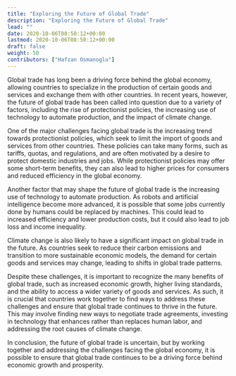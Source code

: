 ```yaml
---
title: "Exploring the Future of Global Trade"
description: "Exploring the Future of Global Trade"
lead: ""
date: 2020-10-06T08:50:12+00:00
lastmod: 2020-10-06T08:50:12+00:00
draft: false
weight: 50
contributors: ["Hafzan Osmanoglu"]
---
```


Global trade has long been a driving force behind the global economy, allowing countries to specialize in the production of certain goods and services and exchange them with other countries. In recent years, however, the future of global trade has been called into question due to a variety of factors, including the rise of protectionist policies, the increasing use of technology to automate production, and the impact of climate change.

One of the major challenges facing global trade is the increasing trend towards protectionist policies, which seek to limit the import of goods and services from other countries. These policies can take many forms, such as tariffs, quotas, and regulations, and are often motivated by a desire to protect domestic industries and jobs. While protectionist policies may offer some short-term benefits, they can also lead to higher prices for consumers and reduced efficiency in the global economy.

Another factor that may shape the future of global trade is the increasing use of technology to automate production. As robots and artificial intelligence become more advanced, it is possible that some jobs currently done by humans could be replaced by machines. This could lead to increased efficiency and lower production costs, but it could also lead to job loss and income inequality.

Climate change is also likely to have a significant impact on global trade in the future. As countries seek to reduce their carbon emissions and transition to more sustainable economic models, the demand for certain goods and services may change, leading to shifts in global trade patterns.

Despite these challenges, it is important to recognize the many benefits of global trade, such as increased economic growth, higher living standards, and the ability to access a wider variety of goods and services. As such, it is crucial that countries work together to find ways to address these challenges and ensure that global trade continues to thrive in the future. This may involve finding new ways to negotiate trade agreements, investing in technology that enhances rather than replaces human labor, and addressing the root causes of climate change.

In conclusion, the future of global trade is uncertain, but by working together and addressing the challenges facing the global economy, it is possible to ensure that global trade continues to be a driving force behind economic growth and prosperity.
